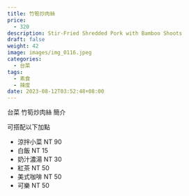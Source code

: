 ```yaml
---
title: 竹筍炒肉絲
price:
  - 320
description: Stir-Fried Shredded Pork with Bamboo Shoots
draft: false
weight: 42
image: images/img_0116.jpeg
categories:
  - 台菜
tags:
  - 素食
  - 辣度
date: 2023-08-12T03:52:48+08:00
---
```


台菜 竹筍炒肉絲 簡介

可搭配以下加點

- 涼拌小菜  NT 90
- 白飯 NT 15
- 奶汁濃湯 NT 30
- 紅茶  NT 50
- 美式咖啡 NT 50
- 可樂 NT 50
